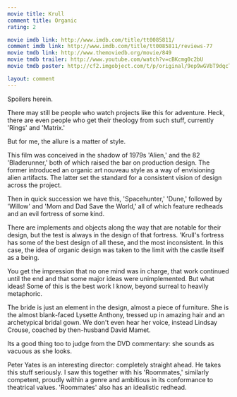 ```yaml
---
movie title: Krull
comment title: Organic
rating: 2

movie imdb link: http://www.imdb.com/title/tt0085811/
comment imdb link: http://www.imdb.com/title/tt0085811/reviews-77
movie tmdb link: http://www.themoviedb.org/movie/849
movie tmdb trailer: http://www.youtube.com/watch?v=cBKcmg0c2bU
movie tmdb poster: http://cf2.imgobject.com/t/p/original/9ep9wGVbT9dqcTzAsxQgx36ylii.jpg

layout: comment
---
```


Spoilers herein.

There may still be people who watch projects like this for adventure. Heck, there are even  people who get their theology from such stuff, currently 'Rings' and 'Matrix.'

But for me, the allure is a matter of style.

This film was conceived in the shadow of 1979s 'Alien,' and the 82 'Bladerunner,' both  of which raised the bar on production design. The former introduced an organic art  nouveau style as a way of envisioning alien artifacts. The latter set the standard for a  consistent vision of design across the project.

Then in quick succession we have this, 'Spacehunter,' 'Dune,' followed by 'Willow' and  'Mom and Dad Save the World,' all of which feature redheads and an evil fortress of  some kind.

There are implements and objects along the way that are notable for their design, but  the test is always in the design of that fortress. 'Krull's fortress has some of the best  design of all these, and the most inconsistent. In this case, the idea of organic design  was taken to the limit with the castle itself as a being.

You get the impression that no one mind was in charge, that work continued until the  end and that some major ideas were unimplemented. But what ideas! Some of this is the  best work I know, beyond surreal to heavily metaphoric.

The bride is just an element in the design, almost a piece of furniture. She is the almost  blank-faced Lysette Anthony, tressed up in amazing hair and an archetypical bridal  gown. We don't even hear her voice, instead Lindsay Crouse, coached by then-husband  David Mamet.

Its a good thing too to judge from the DVD commentary: she sounds as vacuous as she  looks.

Peter Yates is an interesting director: completely straight ahead. He takes this stuff  seriously. I saw this together with his 'Roommates,' similarly competent, proudly within  a genre and ambitious in its conformance to theatrical values. 'Roommates' also has an  idealistic redhead.